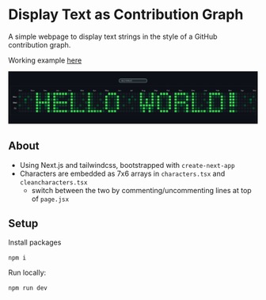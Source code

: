 # Display Text as Contribution Graph 

A simple webpage to display text strings in the style of a GitHub contribution graph. 

Working example [here](https://www.markmote.com/text)

![alt text](public/example1.png)


## About 

- Using Next.js and tailwindcss, bootstrapped with `create-next-app`
- Characters are embedded as 7x6 arrays in `characters.tsx` and `cleancharacters.tsx`
    - switch between the two by commenting/uncommenting lines at top of `page.jsx`

## Setup 

Install packages 
```
npm i 
```

Run locally: 
```
npm run dev
```
